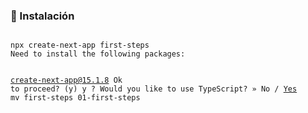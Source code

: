 ### 🔧 Instalación

<code>
npx create-next-app first-steps
Need to install the following packages:

create-next-app@15.1.8
Ok to proceed? (y) y
? Would you like to use TypeScript? » No / <u>Yes</u> 
mv first-steps 01-first-steps
</code>